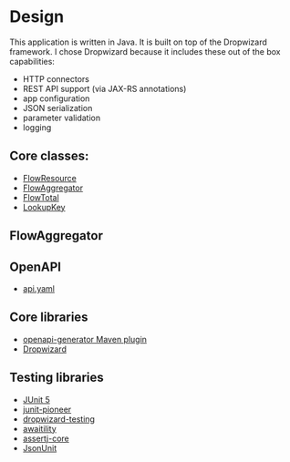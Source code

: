 # Design

This application is written in Java. It is built on top of the Dropwizard framework. I chose Dropwizard because it includes these out of the box capabilities:

- HTTP connectors
- REST API support (via JAX-RS annotations)
- app configuration
- JSON serialization
- parameter validation
- logging


## Core classes:
- [FlowResource](https://github.com/sullis/flow-example/blob/main/server/src/main/java/io/github/sullis/flow/server/FlowsResource.java)
- [FlowAggregator](https://github.com/sullis/flow-example/blob/main/server/src/main/java/io/github/sullis/flow/server/FlowAggregator.java)
- [FlowTotal](https://github.com/sullis/flow-example/blob/main/server/src/main/java/io/github/sullis/flow/server/FlowTotal.java)
- [LookupKey](https://github.com/sullis/flow-example/blob/main/server/src/main/java/io/github/sullis/flow/server/LookupKey.java)

## FlowAggregator

## OpenAPI
- [api.yaml](https://github.com/sullis/flow-example/blob/main/openapi/src/main/resources/api.yaml)

## Core libraries
- [openapi-generator Maven plugin](https://github.com/OpenAPITools/openapi-generator)
- [Dropwizard](https://www.dropwizard.io/en/latest/)

## Testing libraries
- [JUnit 5](https://junit.org/junit5/docs/current/user-guide/)
- [junit-pioneer](https://junit-pioneer.org/docs/)
- [dropwizard-testing](https://www.dropwizard.io/en/latest/manual/testing.html)
- [awaitility](https://github.com/awaitility/awaitility)
- [assertj-core](https://github.com/assertj/assertj-core)
- [JsonUnit](https://github.com/lukas-krecan/JsonUnit) 
